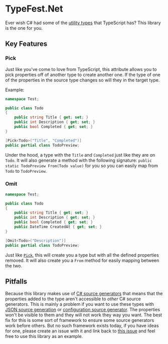# TypeFest.Net

Ever wish C# had some of the [utility types](https://www.typescriptlang.org/docs/handbook/utility-types.html) that TypeScript has? This library is the one for you. 

## Key Features

### Pick

Just like you've come to love from TypeScript, this attribute allows you to pick properties off of another type to create another one. If the type of one of the properties in the source type changes so will they in the target type. 

Example:

```c#
namespace Test;

public class Todo
{
    public string Title { get; set; }
    public int Description { get; set; }
    public bool Completed { get; set; }
}

[Pick<Todo>("Title", "Completed")]
public partial class TodoPreview;
```

Under the hood, a type with the `Title` and `Completed` just like they are on `Todo`. It will also generate a method with the following signature: `public static TodoPreview From(Todo value)` for you so you can easily map from `Todo` to `TodoPreview`. 

### Omit

```c#
namespace Test;

public class Todo
{
    public string Title { get; set; }
    public int Description { get; set; }
    public bool Completed { get; set; }
    public DateTime CreatedAt { get; set; }
}

[Omit<Todo>("Description")]
public partial class TodoPreview;
```

Just like [`Pick`](#pick), this will create you a type but with all the defined properties removed. It will also create you a `From` method for easily mapping between the two.

## Pitfalls

Because this library makes use of [C# source generators](https://devblogs.microsoft.com/dotnet/introducing-c-source-generators/) that means that the properties added to the type aren't accessible to _other_ C# source generators. This is mainly a problem if you want to use these types with [JSON source generation](https://learn.microsoft.com/en-us/dotnet/standard/serialization/system-text-json/source-generation) or [configuration source generator](https://learn.microsoft.com/en-us/dotnet/core/extensions/configuration-generator). The properties won't be visible to them and they will not work they way you want. The best fix for this is some sort of framework to ensure some source generators work before others. But no such framework exists today, if you have ideas for one, please create an issue with it and link back to [this issue](https://github.com/dotnet/roslyn/issues/57239) and feel free to use this library as an example.

